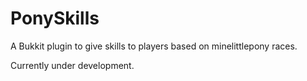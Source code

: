 # PonySkills
A Bukkit plugin to give skills to players based on minelittlepony races.

Currently under development.
